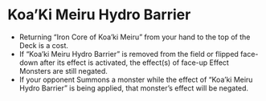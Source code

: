 # Koa’Ki Meiru Hydro Barrier

*   Returning “Iron Core of Koa’ki Meiru” from your hand to the top of the Deck is a cost.
*   If “Koa’ki Meiru Hydro Barrier” is removed from the field or flipped face-down after its effect is activated, the effect(s) of face-up Effect Monsters are still negated.
*   If your opponent Summons a monster while the effect of “Koa’ki Meiru Hydro Barrier” is being applied, that monster’s effect will be negated.
